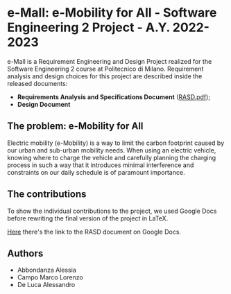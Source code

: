 # e-Mall: e-Mobility for All - Software Engineering 2 Project - A.Y. 2022-2023

e-Mall is a Requirement Engineering and Design Project realized for the Software Engineering 2 course at Politecnico di Milano.
Requirement analysis and design choices for this project are described inside the released documents:
- __Requirements Analysis and Specifications Document__ ([RASD.pdf](DeliveryFolder/RASD.pdf));
- __Design Document__


## The problem: e-Mobility for All
Electric mobility (e-Mobility) is a way to limit the carbon footprint caused by our urban and sub-urban mobility needs. When using an electric vehicle, knowing where to charge the vehicle and carefully planning the charging process in such a way that it introduces minimal interference and constraints on our daily schedule is of paramount importance.

## The contributions
To show the individual contributions to the project, we used Google Docs before rewriting the final version of the project in LaTeX. 

[Here](https://docs.google.com/document/d/1_9B7hhzklb8xjAu90bGebEbj85pfwbT7uRlxMwanXM0/edit?usp=sharing) there's the link to the RASD document on Google Docs.

## Authors
* Abbondanza Alessia
* Campo Marco Lorenzo
* De Luca Alessandro

